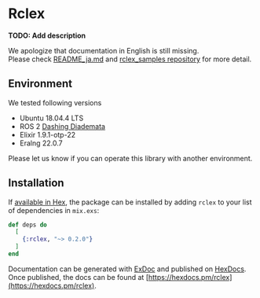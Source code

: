 # Rclex

**TODO: Add description**

We apologize that documentation in English is still missing.  
Please check [README_ja.md](README_ja.md) and [rclex_samples repository](https://github.com/tlk-emb/rclex_samples) for more detail.

## Environment

We tested following versions

- Ubuntu 18.04.4 LTS
- ROS 2 [Dashing Diademata](https://index.ros.org/doc/ros2/Releases/Release-Dashing-Diademata/)
- Elixir 1.9.1-otp-22
- Eralng 22.0.7

Please let us know if you can operate this library with another environment.

## Installation

If [available in Hex](https://hex.pm/docs/publish), the package can be installed
by adding `rclex` to your list of dependencies in `mix.exs`:

```elixir
def deps do
  [
    {:rclex, "~> 0.2.0"}
  ]
end
```

Documentation can be generated with [ExDoc](https://github.com/elixir-lang/ex_doc)
and published on [HexDocs](https://hexdocs.pm). Once published, the docs can
be found at [https://hexdocs.pm/rclex](https://hexdocs.pm/rclex).

